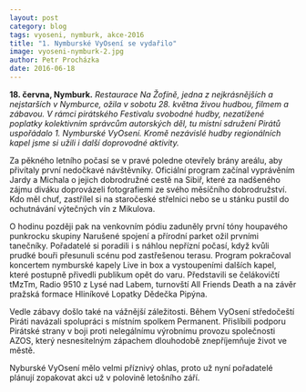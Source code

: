 ```yaml
---
layout: post
category: blog
tags: vyoseni, nymburk, akce-2016
title: "1. Nymburské VyOsení se vydařilo"
image: vyoseni-nymburk-2.jpg
author: Petr Procházka
date: 2016-06-18
---
```


**18. června, Nymburk.** *Restaurace Na Žofíně, jedna z nejkrásnějších a nejstarších v Nymburce, ožila v sobotu 28. května živou hudbou, filmem a zábavou. V rámci pirátského Festivalu svobodné hudby, nezatížené poplatky kolektivním správcům autorských děl, tu místní sdružení Pirátů uspořádalo 1. Nymburské VyOsení. Kromě nezávislé hudby regionálních kapel jsme si užili i další doprovodné aktivity.*

Za pěkného letního počasí se v pravé poledne otevřely brány areálu, aby přivítaly první nedočkavé návštěvníky. Oficiální program začínal vyprávěním Jardy a Michala o jejich dobrodružné cestě na Sibiř, které za nadšeného zájmu diváku doprovázeli fotografiemi ze svého měsíčního dobrodružství. Kdo měl chuť, zastřílel si na staročeské střelnici nebo se u stánku pustil do ochutnávání výtečných vín z Mikulova.

O hodinu později pak na venkovním pódiu zaduněly první tóny houpavého punkrocku skupiny Narušené spojení a přírodní parket ožil prvními tanečníky. Pořadatelé si poradili i s náhlou nepřízní počasí, když kvůli prudké bouři přesunuli scénu pod zastřešenou terasu. Program pokračoval koncertem nymburské kapely Live in box a vystoupeními dalších kapel, které postupně přivedli publikum opět do varu. Představili se čelákovičtí tMzTm, Radio 9510 z Lysé nad Labem, turnovští All Friends Death a na závěr pražská formace Hliníkové Lopatky Dědečka Pipýna.

Vedle zábavy došlo také na vážnější záležitosti. Během VyOsení středočeští Piráti navázali spolupráci s místním spolkem Permanent. Přislíbili podporu Pirátské strany v boji proti nelegálnímu výrobnímu provozu společnosti AZOS, který nesnesitelným zápachem dlouhodobě znepříjemňuje život ve městě.

Nyburské VyOsení mělo velmi příznivý ohlas, proto už nyní pořadatelé plánují zopakovat akci už v polovině letošního září.
